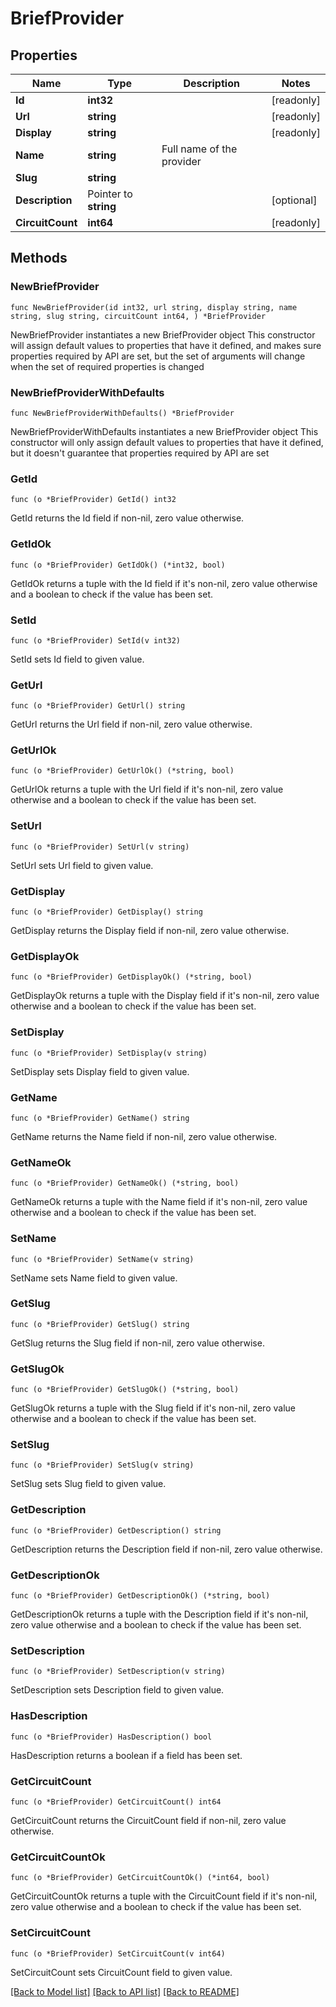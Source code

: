# BriefProvider

## Properties

Name | Type | Description | Notes
------------ | ------------- | ------------- | -------------
**Id** | **int32** |  | [readonly] 
**Url** | **string** |  | [readonly] 
**Display** | **string** |  | [readonly] 
**Name** | **string** | Full name of the provider | 
**Slug** | **string** |  | 
**Description** | Pointer to **string** |  | [optional] 
**CircuitCount** | **int64** |  | [readonly] 

## Methods

### NewBriefProvider

`func NewBriefProvider(id int32, url string, display string, name string, slug string, circuitCount int64, ) *BriefProvider`

NewBriefProvider instantiates a new BriefProvider object
This constructor will assign default values to properties that have it defined,
and makes sure properties required by API are set, but the set of arguments
will change when the set of required properties is changed

### NewBriefProviderWithDefaults

`func NewBriefProviderWithDefaults() *BriefProvider`

NewBriefProviderWithDefaults instantiates a new BriefProvider object
This constructor will only assign default values to properties that have it defined,
but it doesn't guarantee that properties required by API are set

### GetId

`func (o *BriefProvider) GetId() int32`

GetId returns the Id field if non-nil, zero value otherwise.

### GetIdOk

`func (o *BriefProvider) GetIdOk() (*int32, bool)`

GetIdOk returns a tuple with the Id field if it's non-nil, zero value otherwise
and a boolean to check if the value has been set.

### SetId

`func (o *BriefProvider) SetId(v int32)`

SetId sets Id field to given value.


### GetUrl

`func (o *BriefProvider) GetUrl() string`

GetUrl returns the Url field if non-nil, zero value otherwise.

### GetUrlOk

`func (o *BriefProvider) GetUrlOk() (*string, bool)`

GetUrlOk returns a tuple with the Url field if it's non-nil, zero value otherwise
and a boolean to check if the value has been set.

### SetUrl

`func (o *BriefProvider) SetUrl(v string)`

SetUrl sets Url field to given value.


### GetDisplay

`func (o *BriefProvider) GetDisplay() string`

GetDisplay returns the Display field if non-nil, zero value otherwise.

### GetDisplayOk

`func (o *BriefProvider) GetDisplayOk() (*string, bool)`

GetDisplayOk returns a tuple with the Display field if it's non-nil, zero value otherwise
and a boolean to check if the value has been set.

### SetDisplay

`func (o *BriefProvider) SetDisplay(v string)`

SetDisplay sets Display field to given value.


### GetName

`func (o *BriefProvider) GetName() string`

GetName returns the Name field if non-nil, zero value otherwise.

### GetNameOk

`func (o *BriefProvider) GetNameOk() (*string, bool)`

GetNameOk returns a tuple with the Name field if it's non-nil, zero value otherwise
and a boolean to check if the value has been set.

### SetName

`func (o *BriefProvider) SetName(v string)`

SetName sets Name field to given value.


### GetSlug

`func (o *BriefProvider) GetSlug() string`

GetSlug returns the Slug field if non-nil, zero value otherwise.

### GetSlugOk

`func (o *BriefProvider) GetSlugOk() (*string, bool)`

GetSlugOk returns a tuple with the Slug field if it's non-nil, zero value otherwise
and a boolean to check if the value has been set.

### SetSlug

`func (o *BriefProvider) SetSlug(v string)`

SetSlug sets Slug field to given value.


### GetDescription

`func (o *BriefProvider) GetDescription() string`

GetDescription returns the Description field if non-nil, zero value otherwise.

### GetDescriptionOk

`func (o *BriefProvider) GetDescriptionOk() (*string, bool)`

GetDescriptionOk returns a tuple with the Description field if it's non-nil, zero value otherwise
and a boolean to check if the value has been set.

### SetDescription

`func (o *BriefProvider) SetDescription(v string)`

SetDescription sets Description field to given value.

### HasDescription

`func (o *BriefProvider) HasDescription() bool`

HasDescription returns a boolean if a field has been set.

### GetCircuitCount

`func (o *BriefProvider) GetCircuitCount() int64`

GetCircuitCount returns the CircuitCount field if non-nil, zero value otherwise.

### GetCircuitCountOk

`func (o *BriefProvider) GetCircuitCountOk() (*int64, bool)`

GetCircuitCountOk returns a tuple with the CircuitCount field if it's non-nil, zero value otherwise
and a boolean to check if the value has been set.

### SetCircuitCount

`func (o *BriefProvider) SetCircuitCount(v int64)`

SetCircuitCount sets CircuitCount field to given value.



[[Back to Model list]](../README.md#documentation-for-models) [[Back to API list]](../README.md#documentation-for-api-endpoints) [[Back to README]](../README.md)



